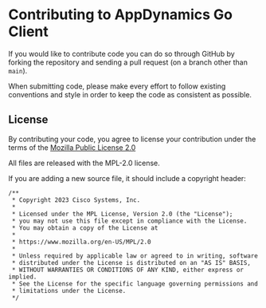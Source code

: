 Contributing to AppDynamics Go Client
=====================================

If you would like to contribute code you can do so through GitHub by
forking the repository and sending a pull request (on a branch other
than ``main``).

When submitting code, please make every effort to follow existing
conventions and style in order to keep the code as consistent as
possible.

License
-------

By contributing your code, you agree to license your contribution under
the terms of the [Mozilla Public License 2.0](https://github.com/AniketK-Crest/terraform-provider-appdynamicscloud/blob/main/LICENSE)

All files are released with the MPL-2.0 license.

If you are adding a new source file, it should include a copyright header:

    /**
     * Copyright 2023 Cisco Systems, Inc.
     *
     * Licensed under the MPL License, Version 2.0 (the "License");
     * you may not use this file except in compliance with the License.
     * You may obtain a copy of the License at
     *
     * https://www.mozilla.org/en-US/MPL/2.0
     *
     * Unless required by applicable law or agreed to in writing, software
     * distributed under the License is distributed on an "AS IS" BASIS,
     * WITHOUT WARRANTIES OR CONDITIONS OF ANY KIND, either express or implied.
     * See the License for the specific language governing permissions and
     * limitations under the License.
     */